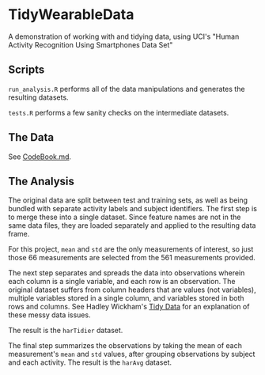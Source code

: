 # TidyWearableData
A demonstration of working with and tidying data, using UCI's "Human Activity Recognition Using Smartphones Data Set"

## Scripts

`run_analysis.R` performs all of the data manipulations and generates the resulting datasets.

`tests.R` performs a few sanity checks on the intermediate datasets.


## The Data

See [CodeBook.md](CodeBook.md).


## The Analysis

The original data are split between test and training sets, as well as being bundled with separate activity labels and subject identifiers. The first step is to merge these into a single dataset. Since feature names are not in the same data files, they are loaded separately and applied to the resulting data frame.

For this project, `mean` and `std` are the only measurements of interest, so just those 66 measurements are selected from the 561 measurements provided.

The next step separates and spreads the data into observations wherein each column is a single variable, and each row is an observation. The original dataset suffers from column headers that are values (not variables), multiple variables stored in a single column, and variables stored in both rows and columns. See Hadley Wickham's [Tidy Data](http://vita.had.co.nz/papers/tidy-data.pdf) for an explanation of these messy data issues.

The result is the `harTidier` dataset.

The final step summarizes the observations by taking the mean of each measurement's `mean` and `std` values, after grouping observations by subject and each activity. The result is the `harAvg` dataset.